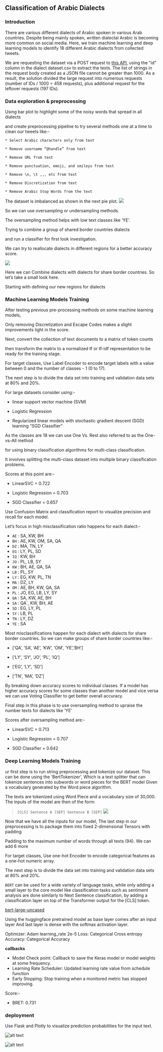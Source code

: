 ## Classification of Arabic Dialects



### Introduction

There are various different dialects of Arabic spoken in various Arab countries. Despite being mainly spoken, written dialectal Arabic is becoming more common on social media. Here, we train machine learning and deep learning models to identify 18 different Arabic dialects from collected tweets.



We are requesting the dataset via a POST request to [this API](https://recruitment.aimtechnologies.co/ai-tasks), using the "id" column in the dialect dataset.csv to extract the texts. The list of strings in the request body created as a JSON file cannot be greater than 1000. As a result, the solution divided the large request into numerous requests (number of IDs / 1000 = 458 requests), plus additional request for the leftover requests (197 IDs).


### Data exploration & preprocessing
Using bar plot to highlight some of the noisy words that spread in all dialects 

and create preprocessing pipeline to try several methods one at a time to clean our tweets like:-

    * Select Arabic characters only from text

    * Remove username “@handle” from text

    * Remove URL from text

    * Remove punctuation, emoji, and smileys from text

    * Remove \n, \t ,,, etc from text

    * Remove Discretization from text

    * Remove Arabic Stop Words from the text
    
The dataset is imbalanced as shown in the next pie plot. 
![](/images/pie.png)

So we can use oversampling or undersampling methods. 

The oversampling method helps with low text classes like ‘YE’.

Trying to combine a group of shared border countries dialects 

and run a classifier for first look investigation. 

We can try to reallocate dialects in different regions for a better accuracy score.

![](/images/cm.png)

Here we can Combine dialects with dialects for share border countries. So let’s take a small look here.

Starting with defining our new regions for dialects




### Machine Learning Models Training
After testing previous pre-processing methods on some machine learning models, 

Only removing Discretization and Escape Codes makes a slight improvements light in the score.

Next, convert the collection of text documents to a matrix of token counts

then transform the matrix to a normalized tf or tf-idf representation to be ready for the training stage. 

For target classes, Use Label Encoder to encode target labels with a value between 0 and the number of classes - 1 (0 to 17).

The next step is to divide the data set into training and validation data sets at 80% and 20%.

For large datasets consider using:-

  - linear support vector machine (SVM)

  - Logistic Regression 

  - Regularized linear models with stochastic gradient descent (SGD) learning “SGD Classifier”

As the classes are 18 we can use One Vs. Rest also referred to as the One-vs-All method 

for using binary classification algorithms for multi-class classification.

It involves splitting the multi-class dataset into multiple binary classification problems.

Scores at this point are:-

  - LinearSVC = 0.722

  - Logistic Regression = 0.703

  - SGD Classifier  = 0.657

Use Confusion Matrix and classification report to visualize precision and recall for each model.

Let’s focus in high misclassification ratio happens for each dialect:-

- `AE` :  SA, KW, BH
- `BH` :  AE, KW, OM, SA, QA
- `DZ` :  MA, TN, LY
- `EG` :  LY, PL, SD
- `IQ` :  KW, BH
- `JO` :  PL, LB, SY
- `KW` :  BH, AE, QA, SA
- `LB` :  PL, SY
- `LY` :  EG, KW, PL, TN
- `MA` :  DZ, LY
- `OM` :  AE, BH, KW, QA, SA
- `PL` :  JO, EG, LB, LY, SY
- `QA` :  SA, KW, AE, BH
- `SA` :  QA`, KW, BH, AE
- `SD` :  EG, LY, PL
- `SY` :  LB, PL
- `TN` :  LY, DZ
- `YE` :  SA

Most misclassifications happen for each dialect with dialects for share border countries. So we can make groups of share border countries like:-

- [‘QA’, ‘SA’, ‘AE’, ‘KW’, ‘OM’, ‘YE’,’BH’]

- [‘LY’, ‘SY’, ‘JO’, ‘PL’, ‘IQ’]

- [‘EG’, ‘LY’, ‘SD’]

- [‘TN’, ‘MA’, ‘DZ’]

By breaking down accuracy scores to individual classes. If a model has higher accuracy scores for some classes than another model and vice versa we can use Voting Classifier to get better overall accuracy.

Final step in this phase is to use oversampling method to upraise the number texts for dialects like ‘YE’

Scores after oversampling method are:-

  - LinearSVC = 0.713

  - Logistic Regression = 0.707

  - SGD Classifier  = 0.642


### Deep Learning Models Training

ur first step is to run string preprocessing and tokenize our dataset. 
This can be done using the 'BertTokenizer', 
Which is a text splitter that can tokenize sentences into subwords or word pieces for the BERT model
Given a vocabulary generated by the Word piece algorithm.

The texts are tokenized using Word Piece and a vocabulary size of 30,000. 
The inputs of the model are then of the form:

> `[CLS] Sentence A [SEP] Sentence B [SEP]`
![](https://miro.medium.com/max/1400/0*m_kXt3uqZH9e7H4w.png)

Now that we have all the inputs for our model,
The last step in our preprocessing is to package them into fixed 2-dimensional Tensors with padding

Padding to the maximum number of words through all texts (94).
We can add 6 more 

For target classes, Use one-hot Encoder to encode categorical features as a one-hot numeric array.

The next step is to divide the data set into training and validation data sets at 80% and 20%.

`BERT` can be used for a wide variety of language tasks, while only adding a small layer to the core model
like classification tasks such as sentiment analysis are done similarly to Next Sentence classification, 
by adding a classification layer on top of the Transformer output for the [CLS] token.

[bert-large-uncased](https://huggingface.co/bert-large-uncased)

Using the huggingface pretrained model as base layer comes after an input layer
And last layer is dense with the softmax activation layer.

Optimizer: Adam learning_rate 2e-5
Loss: Categorical Cross entropy
Accuracy: Categorical Accuracy
    
**callbacks**

   - Model Check point: Callback to save the Keras model or model weights at some frequency.
   - Learning Rate Scheduler:  Updated learning rate value from schedule function 
   - Early Stopping: Stop training when a monitored metric has stopped improving.


Score:-
   - BRET: 0.731


### deployment
Use Flask and Plotly to visualize prediction probabilities for the input text.

![alt text]("/images/image1.png")

![alt text]("/images/image2.png")



